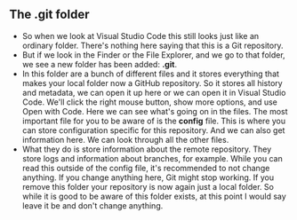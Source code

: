 ## The .git folder

- So when we look at Visual Studio Code this still looks just like an ordinary folder. There's nothing here saying that this is a Git repository.
- But if we look in the Finder or the File Explorer, and we go to that folder, we see a new folder has been added: **.git**.
- In this folder are a bunch of different files and it stores everything that makes your local folder now a GitHub repository. So it stores all history and metadata, we can open it up here or we can open it in Visual Studio Code. 
We'll click the right mouse button, show more options, and use Open with Code. Here we can see what's going on in the files. The most important file for you to be aware of is the **config** file. This is where you can store configuration specific for this repository. And we can also get information here. We can look through all the other files.
- What they do is store information about the remote repository. They store logs and information about branches, for example. While you can read this outside of the config file, it's recommended to not change anything. If you change anything here, Git might stop working. If you remove this folder your repository is now again just a local folder. So while it is good to be aware of this folder exists, at this point I would say leave it be and don't change anything.